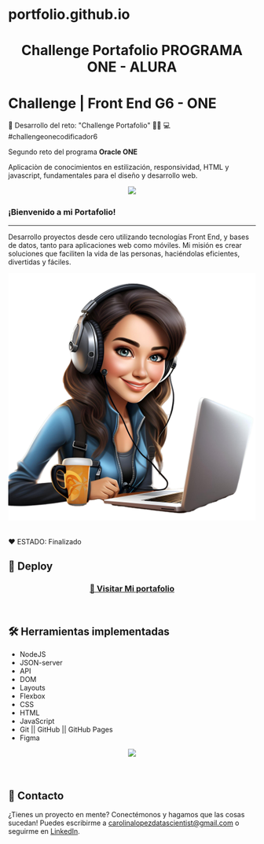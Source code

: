 # portfolio.github.io
<h1 align="center"> Challenge Portafolio PROGRAMA ONE - ALURA </h1>


# Challenge  | Front End G6 - ONE 


🥇 Desarrollo del reto: "Challenge Portafolio" 👩‍💻 💻  #challengeonecodificador6

Segundo reto del programa **Oracle ONE**

Aplicaciòn de conocimientos en estilización, responsividad, HTML y javascript, fundamentales para el diseño y desarrollo web.


<p align="center" >
     <img width="400" heigth="300" src="AluraGeek-main/assets/icon/Badge-AluraGeek.png">
</p>


### ¡Bienvenido a mi Portafolio!

---
 
Desarrollo proyectos desde cero utilizando tecnologías Front End, y bases de datos, tanto para aplicaciones web como móviles. 
Mi misión es crear soluciones que faciliten la vida de las personas, haciéndolas eficientes, divertidas y fáciles.
<p align="center" >
     <img width="600" heigth="300" src="assets/images/retrato.png">
</p>

<br />
  ❤️ ESTADO: Finalizado
<br />

## 🔎 Deploy
<div align="center">
  <h3>
    <a href="https://bety2022.github.io/Portafolio-Carolina-Lopez/" >
      🔗 Visitar Mi portafolio
    </a>
</div>
<br />

## 🛠️ Herramientas implementadas 
  - NodeJS
  - JSON-server
  - API
  - DOM
  - Layouts
  - Flexbox
  - CSS
  - HTML
  - JavaScript
  - Git || GitHub || GitHub Pages
  - Figma

<div align="center">
    <a href="https://skillicons.dev">
      <img src="https://skillicons.dev/icons?i=css,html,js,git,github,figma" />
    </a>
</div>
<br />

<br />

## 📧 Contacto
¿Tienes un proyecto en mente? Conectémonos y hagamos que las cosas sucedan! Puedes escribirme a carolinalopezdatascientist@gmail.com o seguirme en [LinkedIn](https://www.linkedin.com/in/carolina-lopez-430208106/).
<br /><br />
